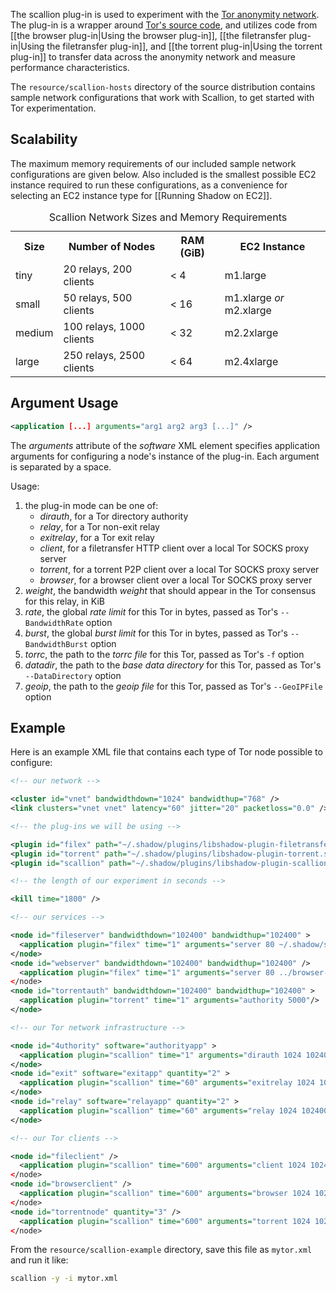 The scallion plug-in is used to experiment with the [Tor anonymity network](https://www.torproject.org/). The plug-in is a wrapper around [Tor's source code](https://gitweb.torproject.org/tor.git), and utilizes code from [[the browser plug-in|Using the browser plug-in]], [[the filetransfer plug-in|Using the filetransfer plug-in]], and [[the torrent plug-in|Using the torrent plug-in]] to transfer data across the anonymity network and measure performance characteristics.

The `resource/scallion-hosts` directory of the source distribution contains sample network configurations that work with Scallion, to get started with Tor experimentation.

## Scalability

The maximum memory requirements of our included sample network configurations are given below. Also included is the smallest possible EC2 instance required to run these configurations, as a convenience for selecting an EC2 instance type for [[Running Shadow on EC2]].

<table>
  <caption>Scallion Network Sizes and Memory Requirements</caption>
  <tr>
    <th>Size</th><th>Number of Nodes</th><th>RAM (GiB)</th><th>EC2 Instance</th>
  </tr>
  <tr>
    <td>tiny</td><td>20 relays, 200 clients</td><td>&lt; 4</td><td>m1.large</td>
  </tr>
  <tr>
    <td>small</td><td>50 relays, 500 clients</td><td>&lt; 16</td><td>m1.xlarge <i>or</i> m2.xlarge</td>
  </tr>
  <tr>
    <td>medium</td><td>100 relays, 1000 clients</td><td>&lt; 32</td><td>m2.2xlarge</td>
  </tr>
  <tr>
    <td>large</td><td>250 relays, 2500 clients</td><td>&lt; 64</td><td>m2.4xlarge</td>
  </tr>
</table>

## Argument Usage

```xml
<application [...] arguments="arg1 arg2 arg3 [...]" />
```

The _arguments_ attribute of the _software_ XML element specifies application arguments for configuring a node's instance of the plug-in. Each argument is separated by a space.

Usage:
   1. the plug-in mode can be one of:
      + _dirauth_, for a Tor directory authority
      + _relay_, for a Tor non-exit relay
      + _exitrelay_, for a Tor exit relay
      + _client_, for a filetransfer HTTP client over a local Tor SOCKS proxy server
      + _torrent_, for a torrent P2P client over a local Tor SOCKS proxy server
      + _browser_, for a browser client over a local Tor SOCKS proxy server
   1. _weight_, the bandwidth _weight_ that should appear in the Tor consensus for this relay, in KiB
   1. _rate_, the global _rate limit_ for this Tor in bytes, passed as Tor's `--BandwidthRate` option
   1. _burst_, the global _burst limit_ for this Tor in bytes, passed as Tor's `--BandwidthBurst` option
   1. _torrc_, the path to the _torrc file_ for this Tor, passed as Tor's `-f` option
   1. _datadir_, the path to the _base data directory_ for this Tor, passed as Tor's `--DataDirectory` option
   1. _geoip_, the path to the _geoip file_ for this Tor, passed as Tor's `--GeoIPFile` option

## Example

Here is an example XML file that contains each type of Tor node possible to configure:

```xml
<!-- our network -->

<cluster id="vnet" bandwidthdown="1024" bandwidthup="768" />
<link clusters="vnet vnet" latency="60" jitter="20" packetloss="0.0" />

<!-- the plug-ins we will be using -->

<plugin id="filex" path="~/.shadow/plugins/libshadow-plugin-filetransfer.so" />
<plugin id="torrent" path="~/.shadow/plugins/libshadow-plugin-torrent.so" />
<plugin id="scallion" path="~/.shadow/plugins/libshadow-plugin-scallion.so" />

<!-- the length of our experiment in seconds -->

<kill time="1800" />

<!-- our services -->

<node id="fileserver" bandwidthdown="102400" bandwidthup="102400" >
  <application plugin="filex" time="1" arguments="server 80 ~/.shadow/share/" />
</node>
<node id="webserver" bandwidthdown="102400" bandwidthup="102400" />
  <application plugin="filex" time="1" arguments="server 80 ../browser-example/" />
</node>
<node id="torrentauth" bandwidthdown="102400" bandwidthup="102400" >
  <application plugin="torrent" time="1" arguments="authority 5000"/>
</node>

<!-- our Tor network infrastructure -->

<node id="4uthority" software="authorityapp" >
  <application plugin="scallion" time="1" arguments="dirauth 1024 1024000 1024000 ./authority.torrc ./data/authoritydata ~/.shadow/share/geoip" />
</node>
<node id="exit" software="exitapp" quantity="2" >
  <application plugin="scallion" time="60" arguments="exitrelay 1024 1024000 1024000 ./exit.torrc ./data/exitdata ~/.shadow/share/geoip" />
</node>
<node id="relay" software="relayapp" quantity="2" >
  <application plugin="scallion" time="60" arguments="relay 1024 1024000 1024000 ./relay.torrc ./data/relaydata ~/.shadow/share/geoip" />
</node>

<!-- our Tor clients -->

<node id="fileclient" />
  <application plugin="scallion" time="600" arguments="client 1024 1024000 1024000 ./client.torrc ./data/clientdata ~/.shadow/share/geoip client single fileserver 80 localhost 9000 10 /1MiB.urnd" />
</node>
<node id="browserclient" />
  <application plugin="scallion" time="600" arguments="browser 1024 1024000 1024000 ./client.torrc ./data/clientdata ~/.shadow/share/geoip webserver 80 localhost 9000 6 /index.htm" />
</node>
<node id="torrentnode" quantity="3" />
  <application plugin="scallion" time="600" arguments="torrent 1024 1024000 1024000 ./client.torrc ./data/clientdata ~/.shadow/share/geoip torrent node torrentauth 5000 localhost 9000 6000 1MB" />
</node>
```

From the `resource/scallion-example` directory, save this file as `mytor.xml` and run it like:
```bash
scallion -y -i mytor.xml
```